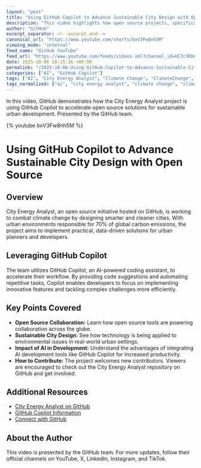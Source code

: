 ```yaml
---
layout: "post"
title: "Using GitHub Copilot to Advance Sustainable City Design with Open Source"
description: "This video highlights how open source projects, specifically the City Energy Analyst initiative on GitHub, are leveraging developer tools like GitHub Copilot to speed up the design and development of sustainable, energy-efficient cities. Viewers learn about the intersection of environmental challenges and software innovation, with a focus on how contributors can get involved in such impactful projects using advanced code-assistance tools."
author: "GitHub"
excerpt_separator: <!--excerpt_end-->
canonical_url: "https://www.youtube.com/shorts/bxV3Fw8nh5M"
viewing_mode: "internal"
feed_name: "GitHub YouTube"
feed_url: "https://www.youtube.com/feeds/videos.xml?channel_id=UC7c3Kb6jYCRj4JOHHZTxKsQ"
date: 2025-10-06 18:15:16 +00:00
permalink: "/2025-10-06-Using-GitHub-Copilot-to-Advance-Sustainable-City-Design-with-Open-Source.html"
categories: ["AI", "GitHub Copilot"]
tags: ["AI", "City Energy Analyst", "Climate Change", "ClimateChange", "Collaboration", "Developer Tools", "Energy Efficiency", "Environmental Technology", "GitHub", "GitHub Copilot", "Open Source", "OpenSource", "Software Development", "Sustainable Cities", "Videos"]
tags_normalized: ["ai", "city energy analyst", "climate change", "climatechange", "collaboration", "developer tools", "energy efficiency", "environmental technology", "github", "github copilot", "open source", "opensource", "software development", "sustainable cities", "videos"]
---
```


In this video, GitHub demonstrates how the City Energy Analyst project is using GitHub Copilot to accelerate open source solutions for sustainable urban development. Presented by the GitHub team.<!--excerpt_end-->

{% youtube bxV3Fw8nh5M %}

# Using GitHub Copilot to Advance Sustainable City Design with Open Source

## Overview

City Energy Analyst, an open source initiative hosted on GitHub, is working to combat climate change by designing smarter and cleaner cities. With urban environments responsible for 70% of global carbon emissions, the project aims to implement practical, data-driven solutions for urban planners and developers.

## Leveraging GitHub Copilot

The team utilizes GitHub Copilot, an AI-powered coding assistant, to accelerate their workflow. By providing code suggestions and automating repetitive tasks, Copilot enables developers to focus on implementing innovative features and tackling complex challenges more efficiently.

## Key Points Covered

- **Open Source Collaboration:** Learn how open source tools are powering collaboration across the globe.
- **Sustainable City Design:** See how technology is being applied to environmental issues in real-world urban settings.
- **Impact of AI in Development:** Understand the advantages of integrating AI development tools like GitHub Copilot for increased productivity.
- **How to Contribute:** The project welcomes new contributors. Viewers are encouraged to check out the City Energy Analyst repository on GitHub and get involved.

## Additional Resources

- [City Energy Analyst on GitHub](https://github.com)
- [GitHub Copilot Information](https://github.com/features/copilot)
- [Connect with GitHub](https://github.com)

## About the Author

This video is presented by the GitHub team. For more updates, follow their official channels on YouTube, X, LinkedIn, Instagram, and TikTok.
